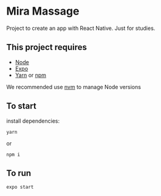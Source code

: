# Mira Massage

Project to create an app with React Native. Just for studies.

## This project requires

- [Node](https://nodejs.org/en/)
- [Expo](https://expo.io/)
- [Yarn](https://yarnpkg.com/en/) or [npm](https://www.npmjs.com/)

We recommended use [nvm](https://github.com/creationix/nvm) to manage Node versions

## To start

install dependencies:

```
yarn
```

or

```
npm i
```

## To run

```
expo start
```
